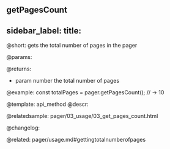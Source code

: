getPagesCount
---
sidebar_label: 
title: 
---          

@short: gets the total number of pages in the pager


@params:


@returns:
- param	number      the total number of pages


@example:
const totalPages = pager.getPagesCount();
// -> 10


@template: api_method
@descr:

@relatedsample: pager/03_usage/03_get_pages_count.html



@changelog:

@related: pager/usage.md#gettingtotalnumberofpages
